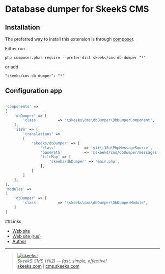 Database dumper for SkeekS CMS
===================================

Installation
------------

The preferred way to install this extension is through [composer](https://getcomposer.org/download/).

Either run

```
php composer.phar require --prefer-dist skeeks/cms-db-dumper "*"
```

or add

```
"skeeks/cms-db-dumper": "*"
```

Configuration app
----------

```php

'components' =>
[
    'dbDumper' => [
        'class'         => '\skeeks\cms\dbDumper\DbDumperComponent',
    ],
    'i18n' => [
        'translations' =>
        [
            'skeeks/dbDumper' => [
                'class'             => 'yii\i18n\PhpMessageSource',
                'basePath'          => '@skeeks/cms/dbDumper/messages',
                'fileMap' => [
                    'skeeks/dbDumper' => 'main.php',
                ],
            ]
        ]
    ],
],
'modules' =>
[
    'dbDumper' => [
        'class'         => '\skeeks\cms\dbDumper\DbDumperModule',
    ]
]

```

##Links
* [Web site](https://en.cms.skeeks.com)
* [Web site (rus)](https://cms.skeeks.com)
* [Author](https://skeeks.com)



___

> [![skeeks!](https://skeeks.com/img/logo/logo-no-title-80px.png)](https://skeeks.com)  
<i>SkeekS CMS (Yii2) — fast, simple, effective!</i>  
[skeeks.com](https://skeeks.com) | [cms.skeeks.com](https://cms.skeeks.com)



